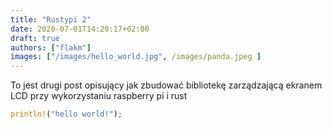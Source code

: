```yaml
---
title: "Rustypi 2"
date: 2020-07-01T14:20:17+02:00
draft: true
authors: ["flakm"]
images: ["/images/hello_world.jpg", /images/panda.jpeg ]
---
```



To jest drugi post opisujący jak zbudować bibliotekę zarządzającą ekranem LCD przy wykorzystaniu raspberry pi i rust


```rust
println!("hello world!");
```
